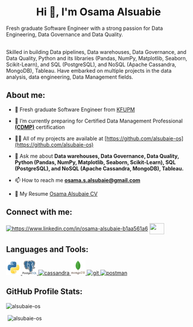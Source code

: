 <h1 align="center">Hi 👋, I'm Osama Alsuabie</h1>
Fresh graduate Software Engineer with a strong passion for Data Engineering, Data Governance and Data Quality.

<br>Skilled in building Data pipelines, Data warehouses, Data Governance, and Data Quality, Python and its libraries (Pandas, NumPy, Matplotlib, Seaborn, Scikit-Learn), and SQL (PostgreSQL), and NoSQL (Apache Cassandra, MongoDB), Tableau.
Have embarked on multiple projects in the data analysis, data engineering, Data Management fields.

## **About me:**

- 🏫 Fresh graduate Software Engineer from [KFUPM](http://www.kfupm.edu.sa/Default.aspx)

- 🌱 I’m currently preparing for Certified Data Management Professional [**(CDMP)**](https://cdmp.info/about/) certification

- 👨‍💻 All of my projects are available at [https://github.com/alsubaie-os](https://github.com/alsubaie-os)

- 💬 Ask me about **Data warehouses, Data Governance, Data Quality, Python (Pandas, NumPy, Matplotlib, Seaborn, Scikit-Learn), SQL (PostgreSQL), and NoSQL (Apache Cassandra, MongoDB), Tableau.**

- 📫 How to reach me **<osama.s.alsubaie@gmail.com>**

- 📄 My Resume [Osama Alsubaie CV](https://drive.google.com/file/d/1TqpCUvsf2_r8IceYzYod76Ng2sBNJPcu/view?usp=sharing)

## **Connect with me:**

<p align="left">
<a href="https://www.linkedin.com/in/osama-alsubaie-b1aa561a6" target="blank"><img align="center" src="https://raw.githubusercontent.com/rahuldkjain/github-profile-readme-generator/master/src/images/icons/Social/linked-in-alt.svg" alt="https://www.linkedin.com/in/osama-alsubaie-b1aa561a6" height="30" width="40" /></a>
<a href="mailto:osama.s.alsubaie@gmail.com">
    <img src="https://upload.wikimedia.org/wikipedia/commons/thumb/7/7e/Gmail_icon_%282020%29.svg/640px-Gmail_icon_%282020%29.svg.png" align="center" height="30" width="40" />
  </a>
</p>

## **Languages and Tools:**

<p align="left">
<a href="https://www.python.org" target="_blank" rel="noreferrer">
<img src="https://raw.githubusercontent.com/devicons/devicon/master/icons/python/python-original.svg" alt="python" width="40" height="40"/>
</a>
<a href="https://www.postgresql.org" target="_blank" rel="noreferrer">
<img src="https://raw.githubusercontent.com/devicons/devicon/master/icons/postgresql/postgresql-original-wordmark.svg" alt="postgresql" width="40" height="40"/>
</a>
<a href="https://cassandra.apache.org/" target="_blank" rel="noreferrer"> <img src="https://www.vectorlogo.zone/logos/apache_cassandra/apache_cassandra-icon.svg" alt="cassandra" width="40" height="40"/> </a>
<a href="https://www.mongodb.com/" target="_blank" rel="noreferrer"> <img src="https://raw.githubusercontent.com/devicons/devicon/master/icons/mongodb/mongodb-original-wordmark.svg" alt="mongodb" width="40" height="40"/> </a>
<a href="https://git-scm.com/" target="_blank" rel="noreferrer">
<img src="https://www.vectorlogo.zone/logos/git-scm/git-scm-icon.svg" alt="git" width="40" height="40"/>
</a>
<a href="https://postman.com" target="_blank" rel="noreferrer">
<img src="https://www.vectorlogo.zone/logos/getpostman/getpostman-icon.svg" alt="postman" width="40" height="40"/>
</a>
</p>

## **GitHub Profile Stats:**

<img align="center" src="https://github-readme-stats.vercel.app/api/top-langs?username=alsubaie-os&show_icons=true&locale=en&layout=compact" alt="alsubaie-os" />
</p>

<p>&nbsp;<img align="center" src="https://github-readme-stats.vercel.app/api?username=alsubaie-os&show_icons=true&locale=en" alt="alsubaie-os" /></p>
